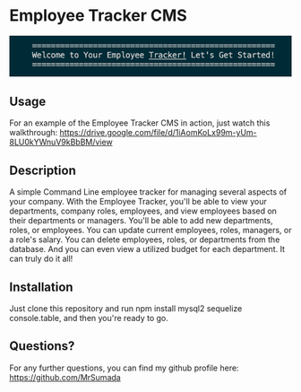 # Employee Tracker CMS

<img width="1048" alt="employee-worker-cms-screenshot" src='assets/images/cms_screenshot.png'>

## Usage

For an example of the Employee Tracker CMS in action, just watch this walkthrough: https://drive.google.com/file/d/1iAomKoLx99m-yUm-8LU0kYWnuV9kBbBM/view

## Description

A simple Command Line employee tracker for managing several aspects of your company.  With the Employee Tracker, you'll be able to view your departments, company roles, employees, and view employees based on their departments or managers. You'll be able to add new departments, roles, or employees. You can update current employees, roles, managers, or a role's salary.  You can delete employees, roles, or departments from the database. And you can even view a utilized budget for each department.  It can truly do it all! 

## Installation

Just clone this repository and run npm install mysql2 sequelize console.table, and then you're ready to go.


## Questions?

For any further questions, you can find my github profile here: https://github.com/MrSumada
